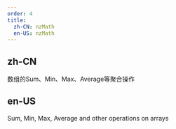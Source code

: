 ```yaml
---
order: 4
title:
  zh-CN: nzMath
  en-US: nzMath
---
```


## zh-CN

数组的Sum、Min、Max、Average等聚合操作

## en-US

Sum, Min, Max, Average and other operations on arrays
